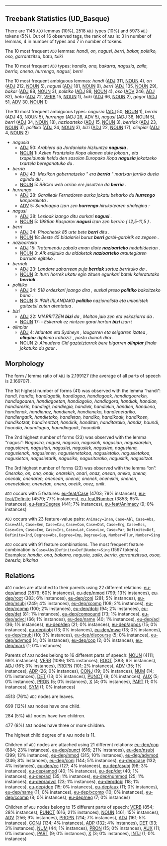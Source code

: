 

--------------------------------------------------------------------------------

## Treebank Statistics (UD_Basque)

There are 1145 `ADJ` lemmas (10%), 2518 `ADJ` types (10%) and 5973 `ADJ` tokens (5%).
Out of 16 observed tags, the rank of `ADJ` is: 3 in number of lemmas, 4 in number of types and 7 in number of tokens.

The 10 most frequent `ADJ` lemmas: <em>handi, on, nagusi, berri, bakar, politiko, oso, garrantzitsu, batu, txiki</em>

The 10 most frequent `ADJ` types:  <em>handia, ona, bakarra, nagusia, zaila, berria, onena, hurrengo, nagusi, berri</em>

The 10 most frequent ambiguous lemmas: <em>handi</em> ([ADJ]() 311, [NOUN]() 4), <em>on</em> ([ADJ]() 212, [NOUN]() 5), <em>nagusi</em> ([ADJ]() 181, [NOUN]() 9), <em>berri</em> ([ADJ]() 135, [NOUN]() 29), <em>bakar</em> ([ADJ]() 88, [NOUN]() 3), <em>politiko</em> ([ADJ]() 88, [NOUN]() 4), <em>oso</em> ([ADV]() 246, [ADJ]() 82), <em>batu</em> ([ADJ]() 72, [VERB]() 15, [NOUN]() 1), <em>txiki</em> ([ADJ]() 66, [NOUN]() 2), <em>gogor</em> ([ADJ]() 51, [ADV]() 30, [NOUN]() 1)

The 10 most frequent ambiguous types:  <em>nagusia</em> ([ADJ]() 50, [NOUN]() 1), <em>berria</em> ([ADJ]() 43, [NOUN]() 5), <em>hurrengo</em> ([ADJ]() 28, [ADV]() 5), <em>nagusi</em> ([ADJ]() 38, [NOUN]() 5), <em>berri</em> ([ADJ]() 34, [NOUN]() 18), <em>nazioarteko</em> ([ADJ]() 15, [NOUN]() 3), <em>berriak</em> ([ADJ]() 23, [NOUN]() 3), <em>politiko</em> ([ADJ]() 24, [NOUN]() 3), <em>bizi</em> ([ADJ]() 22, [NOUN]() 17), <em>olinpiar</em> ([ADJ]() 4, [NOUN]() 2)


* <em>nagusia</em>
  * [ADJ]() 50: <em>Arabiera da Jordaniako hizkuntza <b>nagusia</b> .</em>
  * [NOUN]() 1: <em>Azken Frantziako Kopa ukanen dute jokoan , eta txapeldunak heldu den sasoian Europako Kopa <b>nagusia</b> jokatzeko txartela bereganatuko du .</em>
* <em>berria</em>
  * [ADJ]() 43: <em>Mexikon gobernatzeko " era <b>berria</b> " martxan jarriko duela agindu du .</em>
  * [NOUN]() 5: <em>BBCko web orrian ere jasotzen da <b>berria</b> .</em>
* <em>hurrengo</em>
  * [ADJ]() 28: <em>Garaileak Fernadoren aurka jokatu beharko du <b>hurrengo</b> kanporaketa .</em>
  * [ADV]() 5: <em>Sendoagoa izan zen <b>hurrengo</b> hirukotearen ahalegina :</em>
* <em>nagusi</em>
  * [ADJ]() 38: <em>Lesioak izango ditu aurkari <b>nagusi</b> .</em>
  * [NOUN]() 5: <em>1986an Kasparov <b>nagusi</b> izan zen berriro ( 12,5-11,5 ) .</em>
* <em>berri</em>
  * [ADJ]() 34: <em>Pinochetek 85 urte bete <b>berri</b> ditu .</em>
  * [NOUN]() 18: <em>Beste 45 bidaiariei buruz <b>berri</b> garbi-garbirik ez zegoen .</em>
* <em>nazioarteko</em>
  * [ADJ]() 15: <em>Tratamendu zabala eman diote <b>nazioarteko</b> hedabideetan .</em>
  * [NOUN]() 3: <em>AIk exijituko du aldaketak <b>nazioarteko</b> arautegiaren barruan egiteko .</em>
* <em>berriak</em>
  * [ADJ]() 23: <em>Landare zaharrean puja <b>berriak</b> sortuz berrituko da .</em>
  * [NOUN]() 3: <em>Iturri horrek ukatu egin zituen egunkari batek kaleratutako <b>berriak</b> .</em>
* <em>politiko</em>
  * [ADJ]() 24: <em>518 ordezkari joango dira , euskal preso <b>politiko</b> bakoitzeko bana .</em>
  * [NOUN]() 3: <em>IPAR IRLANDAKO <b>politiko</b> nazionalista eta unionistek gaitzetsi zuten atentatua .</em>
* <em>bizi</em>
  * [ADJ]() 22: <em>MIARRITZEN <b>bizi</b> da , Maltan jaio zen eta eskoziarra da .</em>
  * [NOUN]() 17: <em>- Eskerrak ez nintzen garai hartan <b>bizi</b> izan !</em>
* <em>olinpiar</em>
  * [ADJ]() 4: <em>Atlantan eta Sydneyn , laugarren eta seigarren izatea , <b>olinpiar</b> diploma irabaziz , postu duinak dira .</em>
  * [NOUN]() 2: <em>Almudena Cid gazteiztarrak bere bigarren <b>olinpiar</b> finala jokatuko du gaur .</em>

## Morphology

The form / lemma ratio of `ADJ` is 2.199127 (the average of all parts of speech is 2.169707).

The 1st highest number of forms (41) was observed with the lemma “handi”: <em>handi, handia, handiagatik, handiagoa, handiagoak, handiagoarekin, handiagoaren, handiagoetan, handiagoko, handiagora, handiak, handian, handiarekin, handiegi, handiegia, handiek, handiekin, handien, handiena, handienak, handienaz, handienek, handieneko, handienetariko, handiengatik, handietako, handietan, handiko, handikoak, handikoen, handikotzat, handirentzat, handirik, handitan, handitarako, handiz, haundi, haundia, haundiagoa, haundiagoak, haundirik</em>.

The 2nd highest number of forms (23) was observed with the lemma “nagusi”: <em>Nagusira, nagusi, nagusia, nagusiak, nagusian, nagusiarekin, nagusiaren, nagusiari, nagusiei, nagusiek, nagusien, nagusiena, nagusienak, nagusienen, nagusienetakoa, nagusietako, nagusietakoa, nagusietan, nagusietarik, nagusiko, nagusitarako, nagusitik, nagusitzat</em>.

The 3rd highest number of forms (23) was observed with the lemma “on”: <em>Onerako, on, ona, onak, onarekin, onari, onaz, onean, oneko, onena, onenak, onenaren, onenean, onenei, onenek, onenekin, onenen, onenetakoa, onenetan, onera, onetik, onez, onik</em>.

`ADJ` occurs with 5 features: [eu-feat/Case]() (4703; 79% instances), [eu-feat/Definite]() (4579; 77% instances), [eu-feat/Number]() (3853; 65% instances), [eu-feat/Degree]() (441; 7% instances), [eu-feat/Animacy]() (9; 0% instances)

`ADJ` occurs with 23 feature-value pairs: `Animacy=Inan`, `Case=Abl`, `Case=Abs`, `Case=All`, `Case=Ben`, `Case=Cau`, `Case=Com`, `Case=Dat`, `Case=Erg`, `Case=Ess`, `Case=Gen`, `Case=Ine`, `Case=Ins`, `Case=Lat`, `Case=Loc`, `Case=Par`, `Definite=Def`, `Definite=Ind`, `Degree=Abs`, `Degree=Cmp`, `Degree=Sup`, `Number=Plur`, `Number=Sing`

`ADJ` occurs with 91 feature combinations.
The most frequent feature combination is `Case=Abs|Definite=Def|Number=Sing` (1597 tokens).
Examples: <em>handia, ona, bakarra, nagusia, zaila, berria, garrantzitsua, osoa, berezia, bikaina</em>


## Relations

`ADJ` nodes are attached to their parents using 22 different relations: [eu-dep/amod]() (3579; 60% instances), [eu-dep/nmod]() (799; 13% instances), [eu-dep/root]() (383; 6% instances), [eu-dep/conj]() (281; 5% instances), [eu-dep/nsubj]() (249; 4% instances), [eu-dep/xcomp]() (108; 2% instances), [eu-dep/ccomp]() (100; 2% instances), [eu-dep/dobj]() (94; 2% instances), [eu-dep/det]() (81; 1% instances), [eu-dep/compound]() (73; 1% instances), [eu-dep/advcl]() (66; 1% instances), [eu-dep/name]() (40; 1% instances), [eu-dep/acl]() (36; 1% instances), [eu-dep/dep]() (21; 0% instances), [eu-dep/appos]() (15; 0% instances), [eu-dep/iobj]() (13; 0% instances), [eu-dep/mwe]() (13; 0% instances), [eu-dep/csubj]() (10; 0% instances), [eu-dep/discourse]() (5; 0% instances), [eu-dep/advmod]() (4; 0% instances), [eu-dep/cop]() (2; 0% instances), [eu-dep/mark]() (1; 0% instances)

Parents of `ADJ` nodes belong to 16 different parts of speech: [NOUN]() (4111; 69% instances), [VERB]() (1086; 18% instances), [ROOT]() (383; 6% instances), [ADJ]() (161; 3% instances), [PROPN]() (101; 2% instances), [ADV]() (35; 1% instances), [ADP]() (26; 0% instances), [CONJ]() (19; 0% instances), [NUM]() (14; 0% instances), [DET]() (13; 0% instances), [PUNCT]() (8; 0% instances), [AUX]() (5; 0% instances), [PRON]() (5; 0% instances), [X]() (4; 0% instances), [PART]() (1; 0% instances), [SYM]() (1; 0% instances)

4513 (76%) `ADJ` nodes are leaves.

699 (12%) `ADJ` nodes have one child.

284 (5%) `ADJ` nodes have two children.

477 (8%) `ADJ` nodes have three or more children.

The highest child degree of a `ADJ` node is 11.

Children of `ADJ` nodes are attached using 21 different relations: [eu-dep/cop]() (684; 23% instances), [eu-dep/punct]() (616; 21% instances), [eu-dep/nsubj]() (399; 13% instances), [eu-dep/nmod]() (315; 10% instances), [eu-dep/advmod]() (246; 8% instances), [eu-dep/conj]() (144; 5% instances), [eu-dep/case]() (132; 4% instances), [eu-dep/cc]() (127; 4% instances), [eu-dep/csubj]() (98; 3% instances), [eu-dep/amod]() (40; 1% instances), [eu-dep/det]() (40; 1% instances), [eu-dep/acl]() (35; 1% instances), [eu-dep/nummod]() (25; 1% instances), [eu-dep/advcl]() (23; 1% instances), [eu-dep/dobj]() (18; 1% instances), [eu-dep/dep]() (15; 0% instances), [eu-dep/aux]() (11; 0% instances), [eu-dep/name]() (11; 0% instances), [eu-dep/xcomp]() (10; 0% instances), [eu-dep/ccomp]() (8; 0% instances), [eu-dep/neg]() (7; 0% instances)

Children of `ADJ` nodes belong to 15 different parts of speech: [VERB]() (854; 28% instances), [PUNCT]() (616; 21% instances), [NOUN]() (461; 15% instances), [ADV]() (256; 9% instances), [PROPN]() (214; 7% instances), [ADJ]() (161; 5% instances), [CONJ]() (134; 4% instances), [ADP]() (132; 4% instances), [DET]() (93; 3% instances), [NUM]() (44; 1% instances), [PRON]() (15; 0% instances), [AUX]() (11; 0% instances), [PART]() (9; 0% instances), [X]() (3; 0% instances), [INTJ]() (1; 0% instances)

